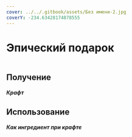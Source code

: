 ```yaml
---
cover: ../../.gitbook/assets/Без имени-2.jpg
coverY: -234.63428174878555
---
```


# Эпический подарок

<figure><img src="../../.gitbook/assets/gift_epic_128.png" alt=""><figcaption></figcaption></figure>

## Получение

#### _Крафт_
## Использование

#### _Как ингредиент при крафте_

